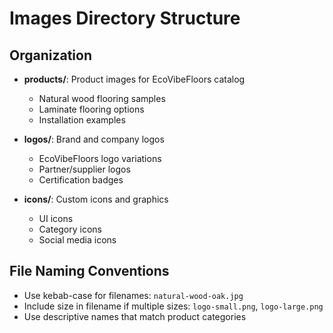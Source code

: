 # Images Directory Structure

## Organization

- **products/**: Product images for EcoVibeFloors catalog
  - Natural wood flooring samples
  - Laminate flooring options
  - Installation examples
  
- **logos/**: Brand and company logos
  - EcoVibeFloors logo variations
  - Partner/supplier logos
  - Certification badges
  
- **icons/**: Custom icons and graphics
  - UI icons
  - Category icons
  - Social media icons

## File Naming Conventions

- Use kebab-case for filenames: `natural-wood-oak.jpg`
- Include size in filename if multiple sizes: `logo-small.png`, `logo-large.png`
- Use descriptive names that match product categories